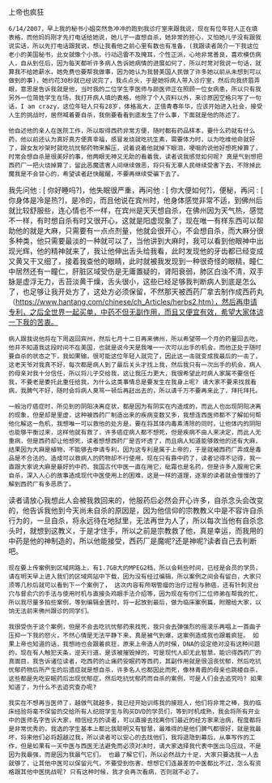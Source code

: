 上帝也疯狂

    6/14/2007，早上我的秘书小姐突然急冲冲的跑到我诊疗室来跟我说，现在有位年轻人正在填表格，而他妈妈刚才先打电话给她说，她儿子一直想自杀，她非常的担心，又怕她儿子没有跟我说实话，所以先打电话跟我说，想让我看他之前心里有数也有准备，(我跟读者简介一下我这位老小的美国秘书，此女就像个小孩，行动迅雷不及掩耳，个性正派，心地非常善良，喜欢模仿病人，自从到任后，因为每天都听许多病人告诉她病情的进展如何了，所以时常对我说一句话，就算我不给她薪水，她免费也要帮我做事，因为她认为我替美国人民做了许多她以前从未想到可以做到的事)，她约花30秒就已经说完了，我点点头，于是她将病人带入诊疗室，然后向我挤眉弄眼，意思是告诉我就是他，当时我的二位学生李医师与颜医师正在照顾一位女病患，所以只有我另外一位简姓学生在场，我打开病人填的表格，他除了个人资料以外，来诊原因空格只写了一句话，I am crazy，这位年轻人只有28岁，体格高大，正值青春年华，应该开始进入社会，接受人生的挑战时，居然喊着要自杀，我倒要看看到底发生了什么事，下面就是他的陈述了。

    他自述他的亲人在医院工作，所以取得西药非常方便，随时都有药品样本，要什么药就有什么药，他以前还认为真好真方便真幸福，感冒发烧就吃抗生素，需要体力时，以为吃维他命就好了，跟女友吵架时就吃抗忧郁药物来解压，说着说着他就掉下眼泪，哽咽的说他好想死掉算了，时常会想自杀是很美好的事，他两眼无神又无助的看着我，读者说我感觉如何呢? 真是气到想把西药厂一把火烧掉算了，留此恶魔遗害人间继续做恶，将只有无辜人民继续受害下去，不除掉此魔我是不会甘心的，希望读者赶快醒醒，不要再继续受骗下去了。

   我先问他 : [ 你好睡吗?]，他失眠很严重，再问他 : [ 你大便如何?]，便秘，再问 : [ 你身体是冷是热?]，是冷的，而且他说在宾州时，他身体感觉非常不适，到佛州后就比较舒服些，连心情也不一样，在宾州是天天想自杀，在佛州因为天气热，感觉不一样，有时想自杀有时又很开心，这就是阳虚现象了，现在唯一有样东西可以帮助他的就是大麻，只需要有一点点剂量，他就会很开心，不会想自杀，而大麻分很多种类，他只需要最淡的一种就可以了，当他讲到大麻时，我可以看到他眼神中出现光辉，他的精神就来了，我让他伸出舌头给我看，此时发现他的牙齿都已经变成又黄又干又细了，接着我查他的眼睛，此时就被我发现到一种很奇怪的眼精，瞳仁中居然还有一瞳仁，肝脏区域受伤是无庸置疑的，肾阳衰弱，肺区白浊不清，双手脉是虚浮无力，舌苔淡黄干燥，舌头很小，这些已经足够我判断病人到底是怎么了，也足够让我开处方了，这处方必须保留，不然那天被西药厂拿去制作成西药丸（https://www.hantang.com/chinese/ch_Articles/herbs2.htm），然后再申请专利，之后全世界一起买单，中药不但无副作用，而且又便宜有效，希望大家体谅一下我的苦衷。

    病人跟我说他将在下周返回宾州，然后七月十二日再来佛州，所以希望带一个月的药量回去吃，他并不知道我这段时间不在美国，也就是说今天是我唯一一次可以出手的机会，而他正处于随时要自杀的状态之下，我如果输，很可能这位年轻人就完了，因此这一击就变成我最后的一击了，这老天爷对我真不好，每次都是病人到了最后关头才找上我，然后我只有一次出手的机会，病人的母亲对我十分信任，所以将儿子交给我，这让我压力更大，我很希望此时病人家属不要信任我，不要老是委托此重任给我，为什么这类事情总是要发生在我身上呢? 请大家不要来找我看病，我脾气不好，随时会将病人臭骂一顿后再赶出去的，所以请千万不要再来此了，拜托拜托。

    一般治疗癌症时，所见到的阴阳决离症状，都是因为有阴实在内造成的，而此人也出现阴阳决离的现象，但是却是里虚，这种被西药厂制造出来的疾病变数又多，我想连西医师都不了解如何帮他化解这一危机，我想唯一可以救他的处方是，要在将其体内毒素清除的同时，让他体内的阴阳也能够平衡过来，这样他就有救了，许多癌症病人都不想死，但是疾病不由人来决定，而此人无重病，但是西药却让他想死，读者想想西药厂是否坏透了，而且病人知道能够救他的还有大麻，结果因为大麻是植物，不能够去申请专利，因为这专利是属于上帝的，于是就被西药厂弄成是毒品是不合法的，造成可以救病人的药物却不行使用，现在只有靠中药了，读者记得不记得，我一直跟大家说大麻是最好的中药，我国古代中医一直在用它，砒霜也是名药，但是许多人服用它来自杀，深入人心的故事造成现代中医使用上的困难，这是一样的道理，逐渐的读者就会慢慢的了解到西药厂有多恶质了。

   读者请放心我想此人会被我救回来的，他服药后必然会开心许多，自杀念头会改变的，他告诉我他到今天尚未自杀的原因是，因为他信仰的宗教教义中是不容许自杀行为的，一旦自杀，将永远待在地狱里，无法再世为人了，所以每次当他有自杀念头时，就想到这教义，于是才住手，所以之前是宗教救了他，真是幸运，而我用的中药是他的神制造的，所以他能接受，西药厂是魔呢?还是神呢?读者自己去判断吧。

    现在要上传案例到区域网路上，有1.7GB大的MPEG2档，所以会耗些时间，已经是会员的学员，请在明天早上进入我们的区域网站中下载，因为没有经过编辑，所以案例之间会有留白，大家只须等几秒后就可以看到下一个案例了， 这次内容有颅咽管瘤的治疗过程与肺癌，还有针刺灵台穴与督俞穴的手法与使用时机与直接灸鸡眼手法介绍等，因为现在有你们二位师弟在帮我的忙，所以我尽量多拍些案例，等到编辑金匮时，将一起放到最后，做为临床案例篇，附赠给大家，以饷无法前来佛州跟诊的同学们。

    我很受伤于这个案例，但是不会去吃抗忧郁药来找死，我只会去弹强烈的摇滚乐再唱上一首曲子压抑一下我的怒火，不然心情是无法平静下来，真是被气到爆，这案例造成我也跟着疯狂。 如果上帝也知道的话，我想祂也会跟着疯狂，原来上帝造人的时候，DNA的设定绝对没有这种问题的，现在有人触犯天条，逆天行道，是该被摧毁掉的，可是现代人却无此智慧，能识得西药厂的真面目，我告诉诸位读者，吃西药的止痛药安眠药等西药，其副作用就是很沮丧忧郁，然后吃抗忧郁药物后所产生的后遗症就是想自杀，许多名人也都因此而死，像林青霞的母亲也跳楼自杀，这些都是先吃安眠药后出现忧郁症，然后吃抗忧郁药而自杀的案例，可是人们会去追究吗? 如果知道了，为什么不去追究查办呢?

    我实在不想再当医师了，越做气就越多，我已经开始训练我的接班人，他们将非常之棒，我的临床经验将毫不保留的交给所有人纪班学生与购买DVD的学员们，等到时机成熟，我会将所有开业中的医师名字告诉大家，相信经方的读者，可以直接去找离你们最近的经方家来治病，程度都将是非常优秀的，我选的学生基本上都比我聪明又有智慧，最难得的是他们脾气都很好，就是我最坏，将来他们必将超越过我，所以读者可以安心的去找他们，我将退隐到幕后，从事写作的工作，但是如果有一天中医与西医无法避免而必须对决时，请大家选择我代表中医出马应战，不是因为我最强，而是因为我最气它们， 也最了解它们，所以必然战力十足，大家只要选我一人去就够了，让其他中医可以保留元气，不要受到伤害，想想它们连最差的中医都比不过，怎么有资格跟其他中医挑战呢? 只有这种时候，我才会再次看病，否则就不必了。